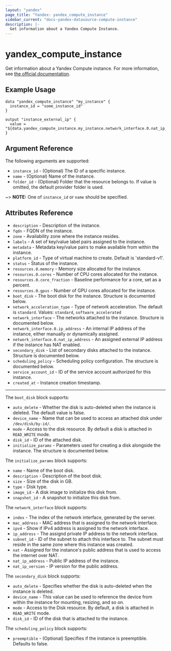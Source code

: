 ```yaml
---
layout: "yandex"
page_title: "Yandex: yandex_compute_instance"
sidebar_current: "docs-yandex-datasource-compute-instance"
description: |-
  Get information about a Yandex Compute Instance.
---
```


# yandex\_compute\_instance

Get information about a Yandex Compute instance. For more information, see
[the official documentation](https://cloud.yandex.com/docs/compute/concepts/vm).

## Example Usage

```hcl
data "yandex_compute_instance" "my_instance" {
  instance_id = "some_instance_id"
}

output "instance_external_ip" {
  value = "${data.yandex_compute_instance.my_instance.network_interface.0.nat_ip_address}"
}
```

## Argument Reference

The following arguments are supported:

* `instance_id` - (Optional) The ID of a specific instance.
* `name` - (Optional) Name of the instance.
* `folder_id` - (Optional) Folder that the resource belongs to. If value is omitted, the default provider folder is used.

~> **NOTE:** One of `instance_id` or `name` should be specified.

## Attributes Reference

* `description` - Description of the instance.
* `fqdn` - FQDN of the instance.
* `zone` - Availability zone where the instance resides.
* `labels` - A set of key/value label pairs assigned to the instance.
* `metadata` - Metadata key/value pairs to make available from
    within the instance.
* `platform_id` - Type of virtual machine to create. Default is 'standard-v1'.
* `status` - Status of the instance.
* `resources.0.memory` - Memory size allocated for the instance.
* `resources.0.cores` - Number of CPU cores allocated for the instance.
* `resources.0.core_fraction` - Baseline performance for a core, set as a percent.
* `resources.0.gpus` - Number of GPU cores allocated for the instance.
* `boot_disk` - The boot disk for the instance. Structure is documented below.
* `network_acceleration_type` - Type of network acceleration. The default is `standard`. Values: `standard`, `software_accelerated`
* `network_interface` - The networks attached to the instance. Structure is documented below.
* `network_interface.0.ip_address` - An internal IP address of the instance, either manually or dynamically assigned.
* `network_interface.0.nat_ip_address` - An assigned external IP address if the instance has NAT enabled.
* `secondary_disk` - List of secondary disks attached to the instance. Structure is documented below.
* `scheduling_policy` - Scheduling policy configuration. The structure is documented below.
* `service_account_id` - ID of the service account authorized for this instance. 
* `created_at` - Instance creation timestamp.

---

The `boot_disk` block supports:

* `auto_delete` - Whether the disk is auto-deleted when the instance is deleted. The default value is false.
* `device_name` - Name that can be used to access an attached disk
    under `/dev/disk/by-id/`.
* `mode` - Access to the disk resource. By default a disk is attached in `READ_WRITE` mode.
* `disk_id` - ID of the attached disk.
* `initialize_params` - Parameters used for creating a disk alongside the instance. The structure is documented below.

The `initialize_params` block supports:

* `name` - Name of the boot disk.
* `description` - Description of the boot disk.
* `size` - Size of the disk in GB.
* `type` - Disk type.
* `image_id` - A disk image to initialize this disk from.
* `snapshot_id` - A snapshot to initialize this disk from.

The `network_interface` block supports:

* `index` - The index of the network interface, generated by the server.
* `mac_address` - MAC address that is assigned to the network interface.
* `ipv4` - Show if IPv4 address is assigned to the network interface.
* `ip_address` - The assignd private IP address to the network interface.
* `subnet_id` - ID of the subnet to attach this interface to. The subnet must reside in the same zone where this instance was created.
* `nat` - Assigned for the instance's public address that is used to access the internet over NAT.
* `nat_ip_address` - Public IP address of the instance.
* `nat_ip_version` - IP version for the public address.

The `secondary_disk` block supports:

* `auto_delete` - Specifies whether the disk is auto-deleted when the instance is deleted.
* `device_name` - This value can be used to reference the device from within the instance for mounting, resizing, and so on.
* `mode` - Access to the Disk resource. By default, a disk is attached in `READ_WRITE` mode.
* `disk_id` - ID of the disk that is attached to the instance.

The `scheduling_policy` block supports:

* `preemptible` - (Optional) Specifies if the instance is preemptible. Defaults to false.
